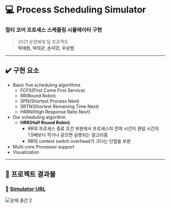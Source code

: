 # 💻 Process Scheduling Simulator

### **멀티 코어 프로세스 스케줄링 시뮬레이터 구현**

> 2021 운영체제 팀 프로젝트 <br/>
**박예원, 박의균, 손지민, 우상범**

---

## ✔️ 구현 요소

- Basic five scheduling algorithms
    - FCFS(First Come First Service)
    - RR(Round Robin)
    - SPN(Shortest Process Next)
    - SRTN(Shortest Remaining Time Next)
    - HRRN(High Response Ratio Next)
- Our scheduling algorithm
    - **HRR(Half Round Robin)**
        - RR의 프로세스 종료 조건 부분에서 프로세스의 잔여 시간이 퀀텀 시간의 1.5배보다 작거나 같으면 실행되는 알고리즘
        - RR의 context switch overhead가 크다는 단점을 보완
- Multi-core Processor support
- Visualization

---


## 📌 프로젝트 결과물 

### 🔗 [Simulator URL](https://pug9483.github.io/Process-Scheduling-Simulator/)

![운체 중간 2](https://user-images.githubusercontent.com/52346113/229996921-7c4ff83b-57ba-4e34-b6d5-2b5efce51f8c.gif)

